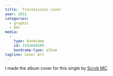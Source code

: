 ```yaml
---
title:  Transmission cover
year: 2012
categories:
  - graphic
  - bmr
media:
  -
    type: bandcamp
    id: 3191646589
    bandcamp-type: album
tagline: Cover Art
---
```

I made the album cover for this single by [Scrvb MC](//blgn.mn/scrub).
